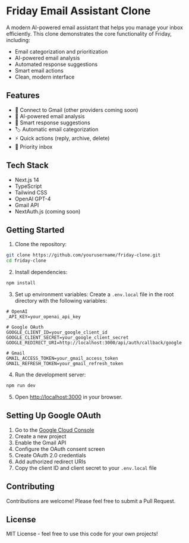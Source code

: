 # Friday Email Assistant Clone

A modern AI-powered email assistant that helps you manage your inbox efficiently. This clone demonstrates the core functionality of Friday, including:

- Email categorization and prioritization
- AI-powered email analysis
- Automated response suggestions
- Smart email actions
- Clean, modern interface

## Features

- 📧 Connect to Gmail (other providers coming soon)
- 🤖 AI-powered email analysis
- 📝 Smart response suggestions
- 🏷️ Automatic email categorization
- ⚡ Quick actions (reply, archive, delete)
- 🎯 Priority inbox

## Tech Stack

- Next.js 14
- TypeScript
- Tailwind CSS
- OpenAI GPT-4
- Gmail API
- NextAuth.js (coming soon)

## Getting Started

1. Clone the repository:
```bash
git clone https://github.com/yourusername/friday-clone.git
cd friday-clone
```

2. Install dependencies:
```bash
npm install
```

3. Set up environment variables:
Create a `.env.local` file in the root directory with the following variables:

```env
# OpenAI
_API_KEY=your_openai_api_key

# Google OAuth
GOOGLE_CLIENT_ID=your_google_client_id
GOOGLE_CLIENT_SECRET=your_google_client_secret
GOOGLE_REDIRECT_URI=http://localhost:3000/api/auth/callback/google

# Gmail
GMAIL_ACCESS_TOKEN=your_gmail_access_token
GMAIL_REFRESH_TOKEN=your_gmail_refresh_token
```

4. Run the development server:
```bash
npm run dev
```

5. Open [http://localhost:3000](http://localhost:3000) in your browser.

## Setting Up Google OAuth

1. Go to the [Google Cloud Console](https://console.cloud.google.com)
2. Create a new project
3. Enable the Gmail API
4. Configure the OAuth consent screen
5. Create OAuth 2.0 credentials
6. Add authorized redirect URIs
7. Copy the client ID and client secret to your `.env.local` file

## Contributing

Contributions are welcome! Please feel free to submit a Pull Request.

## License

MIT License - feel free to use this code for your own projects!
